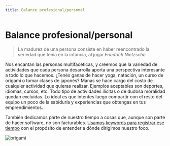 ```yaml
---
title: Balance profesional/personal
---
```

# Balance profesional/personal

> La madurez de una persona consiste en haber reencontrado la seriedad que tenía en la infancia, al jugar.<cite>Friedrich Nietzsche</cite>

Nos encantan las personas multifacéticas, y creemos que la variedad de actividades que cada persona desarrolla aporta una perspectiva interesante a todo lo que hacemos. ¿Tenés ganas de hacer yoga, natación, un curso de origami o tomar clases de japonés? Manas se hace cargo del costo de cualquier actividad que quieras realizar. Ejemplos aceptables son deportes, idiomas, cursos, etc. Todo tipo de actividades ilícitas o de dudosa moralidad quedan excluidas. Lo ideal es que intentes luego compartir con el resto del equipo un poco de la sabiduría y experiencias que obtengas en tus emprendimientos.


También dedicamos parte de nuestro tiempo a cosas que, aunque son parte de hacer software, no son facturables. [Usamos keywords para registrar ese tiempo](https://docs.google.com/document/d/1gz3YkRP--FS7li3YMpEHd6Bf0k0PtL4_OA40CQzTgwM/edit) con el propósito de entender a dónde dirigimos nuestro foco.

![origami](/images/origami.svg)
